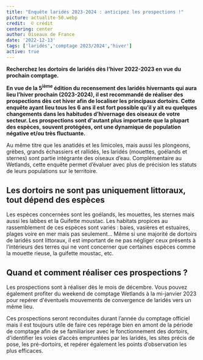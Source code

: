 ```yaml
---
title: "Enquête laridés 2023-2024 : anticipez les prospections !"
picture: actualite-50.webp
credit:  © crédit
centering: center
author: Oiseaux de France
date: '2022-12-13'
tags: ['laridés','comptage 2023/2024','hiver']
active: true
---
```


**Recherchez les dortoirs de laridés dès l’hiver 2022-2023 en vue du prochain comptage.**

**En vue de la 5<sup>ième</sup> édition du recensement des laridés hivernants qui aura lieu l’hiver prochain (2023-2024), il est recommandé de réaliser des prospections dès cet hiver afin de localiser les principaux dortoirs. Cette enquête ayant lieu tous les 6 ans il est fort possible qu’il y ait eu quelques changements dans les habitudes d’hivernage des oiseaux de votre secteur. Les prospections sont d'autant plus importante que la plupart des espèces, souvent protégées, ont une dynamique de population négative et/ou très fluctuante.**

Au même titre que les anatidés et les limicoles, mais aussi les plongeons, grèbes, grands échassiers et rallidés, les laridés (mouettes, goélands et sternes) sont partie intégrante des oiseaux d’eau. Complémentaire au Wetlands, cette enquête permet d’évaluer avec plus de précision les statuts de leurs populations sur le territoire.

## Les dortoirs ne sont pas uniquement littoraux, tout dépend des espèces

Les espèces concernées sont les goélands, les mouettes, les sternes mais aussi les labbes et la Guifette moustac. Les habitats propices au rassemblement de ces espèces sont variés : baies, vasières et estuaires, plages voire en mer mais pas seulement… Même si une majorité de dortoirs de laridés sont littoraux, il est important de ne pas négliger ceux présents à l’intérieurs des terres qui ne vont concerner que certaines espèces comme la mouette rieuse, la guifette moustac, etc.

## Quand et comment réaliser ces prospections ?

Les prospections sont à réaliser dès le mois de décembre. Vous pouvez également profiter du weekend de comptage Wetlands à la mi-janvier 2023 pour repérer d'éventuels mouvements de convergence de laridés vers un même lieu.

Ces prospections seront reconduites durant l’année du comptage officiel mais il est toujours utile de faire ces repérage bien en amont de la période de comptage afin de se familiariser avec le fonctionnement des dortoirs, d'identifier les voies d’accès empruntées par les laridés, les sites précis de pose, les pré-dortoirs, et repérer également les points d’observation les plus efficaces.
